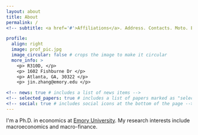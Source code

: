 ```yaml
---
layout: about
title: About
permalink: /
<!-- subtitle: <a href='#'>Affiliations</a>. Address. Contacts. Moto. Etc. -->

profile:
  align: right
  image: prof_pic.jpg
  image_circular: false # crops the image to make it circular
  more_info: >
    <p> R310D, </p>
    <p> 1602 Fishburne Dr </p>
    <p> Atlanta, GA, 30322 </p>
    <p> jin.zhang@emory.edu </p>

<!-- news: true # includes a list of news items -->
<!-- selected_papers: true # includes a list of papers marked as "selected={true}" -->
<!-- social: true # includes social icons at the bottom of the page -->
---
```


<!-- Write your biography here. Tell the world about yourself. Link to your favorite [subreddit](http://reddit.com). You can put a picture in, too. The code is already in, just name your picture `prof_pic.jpg` and put it in the `img/` folder. -->
I'm a Ph.D. in economics at <a href='https://economics.emory.edu/people/grad-students/zhang-jin.html'>Emory University</a>. My research interests include macroeconomics and macro-finance.

<!-- Put your address / P.O. box / other info right below your picture. You can also disable any of these elements by editing `profile` property of the YAML header of your `_pages/about.md`. Edit `_bibliography/papers.bib` and Jekyll will render your [publications page](/al-folio/publications/) automatically. -->

<!-- Link to your social media connections, too. This theme is set up to use [Font Awesome icons](https://fontawesome.com/) and [Academicons](https://jpswalsh.github.io/academicons/), like the ones below. Add your Facebook, Twitter, LinkedIn, Google Scholar, or just disable all of them. -->
